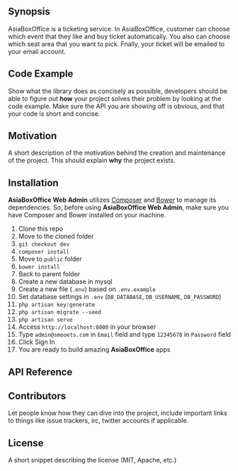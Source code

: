 ## Synopsis

AsiaBoxOffice is a ticketing service. In AsiaBoxOffice, customer can choose which event that they like and buy ticket automatically. You also can choose which seat area that you want to pick. Fnally, your
ticket will be emailed to your email account.

## Code Example

Show what the library does as concisely as possible, developers should be able to figure out **how** your project solves their problem by looking at the code example. Make sure the API you are showing off is obvious, and that your code is short and concise.

## Motivation

A short description of the motivation behind the creation and maintenance of the project. This should explain **why** the project exists.

## Installation

**AsiaBoxOffice Web Admin** utilizes [Composer](https://getcomposer.org/) and [Bower](http://bower.io/) to manage its dependencies. So, before using **AsiaBoxOffice Web Admin**, make sure you have Composer and Bower installed on your machine.

1. Clone this repo
2. Move to the cloned folder
3. `git checkout dev`
4. `composer install`
5. Move to `public` folder
6. `bower install`
7. Back to parent folder
8. Create a new database in mysql
9. Create a new file (`.env`) based on `.env.example`
10. Set database settings in `.env` (`DB_DATABASE`, `DB_USERNAME`, `DB_PASSWORD`)
11. `php artisan key:generate`
12. `php artisan migrate --seed`
13. `php artisan serve`
14. Access `http://localhost:8000` in your browser
15. Type `admin@smooets.com` in `Email` field and type `12345678` in `Password` field
16. Click Sign In
17. You are ready to build amazing **AsiaBoxOffice** apps



## API Reference



## Contributors

Let people know how they can dive into the project, include important links to things like issue trackers, irc, twitter accounts if applicable.

## License

A short snippet describing the license (MIT, Apache, etc.)
